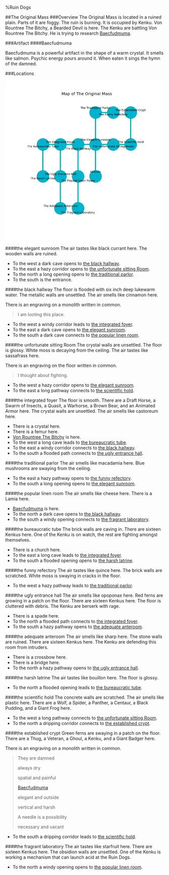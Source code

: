 %Ruin Dogs

##The Original Mass
###Overview
The Original Mass is located in a ruined plain. Parts of it are foggy. The ruin is burning. It is occupied by Kenku. <a name="Von-Rountree-The-Bitchy"></a>Von Rountree The Bitchy, a Bearded Devil is here. The Kenku are battling Von Rountree The Bitchy. He  is trying to research [Baecfudmuma](#Baecfudmuma). 



###Artifact
####<a name="Baecfudmuma"></a>Baecfudmuma


Baecfudmuma is a powerful artifact in the shape of a warm crystal. It smells like salmon. Psychic energy pours around it. When eaten it sings the hymn of the damned. 





###Locations


![](../v2/images/The-Original-Mass.png)

####<a name="the-elegant-sunroom"></a>the elegant sunroom
The air tastes like black currant here. The wooden walls are ruined. 



* To the west a dark cave opens to [the black hallway](#the-black-hallway).
* To the east a hazy corridor opens to [the unfortunate sitting Room](#the-unfortunate-sitting-Room).
* To the north a long opening opens to [the traditional parlor](#the-traditional-parlor).
* To the south is the entrance.


####<a name="the-black-hallway"></a>the black hallway
The floor is flooded with six inch deep lukewarm water. The metallic walls are unsettled. The air smells like cinnamon here. 

There is an engraving on a monolith written in common. 

> I am looting this place.
>


* To the west a windy corridor leads to [the integrated foyer](#the-integrated-foyer).
* To the east a dark cave opens to [the elegant sunroom](#the-elegant-sunroom).
* To the south a dark cave connects to [the popular linen room](#the-popular-linen-room).


####<a name="the-unfortunate-sitting-Room"></a>the unfortunate sitting Room
The crystal walls are unsettled. The floor is glossy. White moss is decaying from the ceiling. The air tastes like sassafrass here. 

There is an engraving on the floor written in common. 

> I thought about fighting.
>


* To the west a hazy corridor opens to [the elegant sunroom](#the-elegant-sunroom).
* To the east a long pathway connects to [the scientific hold](#the-scientific-hold).


####<a name="the-integrated-foyer"></a>the integrated foyer
The floor is smooth. There are a Draft Horse, a Swarm of Insects, a Quasit, a Warhorse, a Brown Bear, and an Animated Armor here. The crystal walls are unsettled. The air smells like castoreum here. 



* There is a crystal here.
* There is a femur here.
* [Von Rountree The Bitchy](#Von-Rountree-The-Bitchy) is here.
* To the west a long cave leads to [the bureaucratic tube](#the-bureaucratic-tube).
* To the east a windy corridor connects to [the black hallway](#the-black-hallway).
* To the south a flooded path connects to [the ugly entrance hall](#the-ugly-entrance-hall).


####<a name="the-traditional-parlor"></a>the traditional parlor
The air smells like macadamia here. Blue mushrooms are swaying from the ceiling. 



* To the east a hazy pathway opens to [the funny refectory](#the-funny-refectory).
* To the south a long opening opens to [the elegant sunroom](#the-elegant-sunroom).


####<a name="the-popular-linen-room"></a>the popular linen room
The air smells like cheese here. There is a Lamia here. 



* [Baecfudmuma](#Baecfudmuma) is here.
* To the north a dark cave opens to [the black hallway](#the-black-hallway).
* To the south a windy opening connects to [the fragrant laboratory](#the-fragrant-laboratory).


####<a name="the-bureaucratic-tube"></a>the bureaucratic tube
The brick walls are caving in. There are sixteen Kenkus here. One of the Kenku is on watch, the rest are fighting amongst themselves. 



* There is a church here.
* To the east a long cave leads to [the integrated foyer](#the-integrated-foyer).
* To the south a flooded opening opens to [the harsh latrine](#the-harsh-latrine).


####<a name="the-funny-refectory"></a>the funny refectory
The air tastes like quince here. The brick walls are scratched. White moss is swaying in cracks in the floor. 



* To the west a hazy pathway leads to [the traditional parlor](#the-traditional-parlor).


####<a name="the-ugly-entrance-hall"></a>the ugly entrance hall
The air smells like opoponax here. Red ferns are growing in a patch on the floor. There are sixteen Kenkus here. The floor is cluttered with debris. The Kenku are berserk with rage. 



* There is a spade here.
* To the north a flooded path connects to [the integrated foyer](#the-integrated-foyer).
* To the south a hazy pathway opens to [the adequate anteroom](#the-adequate-anteroom).


####<a name="the-adequate-anteroom"></a>the adequate anteroom
The air smells like sharp here. The stone walls are ruined. There are sixteen Kenkus here. The Kenku are defending this room from intruders. 



* There is a crossbow here.
* There is a bridge here.
* To the north a hazy pathway opens to [the ugly entrance hall](#the-ugly-entrance-hall).


####<a name="the-harsh-latrine"></a>the harsh latrine
The air tastes like bouillon here. The floor is glossy. 



* To the north a flooded opening leads to [the bureaucratic tube](#the-bureaucratic-tube).


####<a name="the-scientific-hold"></a>the scientific hold
The concrete walls are scratched. The air smells like plastic here. There are a Wolf, a Spider, a Panther, a Centaur, a Black Pudding, and a Giant Frog here. 



* To the west a long pathway connects to [the unfortunate sitting Room](#the-unfortunate-sitting-Room).
* To the north a dripping corridor connects to [the established crypt](#the-established-crypt).


####<a name="the-established-crypt"></a>the established crypt
Green ferns are swaying in a patch on the floor. There are a Thug, a Veteran, a Ghoul, a Kenku, and a Giant Badger here. 

There is an engraving on a monolith written in common. 

> They are damned
>
> always dry
>
> spatial and painful
>
> [Baecfudmuma](#Baecfudmuma)
>
> elegant and outside
>
> vertical and harsh
>
> A needle is a possibility
>
> necessary and vacant
>


* To the south a dripping corridor leads to [the scientific hold](#the-scientific-hold).


####<a name="the-fragrant-laboratory"></a>the fragrant laboratory
The air tastes like starfruit here. There are sixteen Kenkus here. The obsidion walls are unsettled. One of the Kenku is working a mechanism that can launch acid at the Ruin Dogs. 



* To the north a windy opening opens to [the popular linen room](#the-popular-linen-room).


